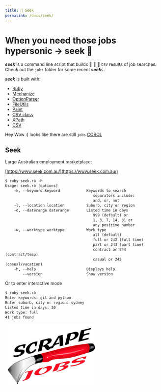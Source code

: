 ```yaml
---
title: 🚀 Seek
permalink: /docs/seek/
---
```


# When you need those jobs hypersonic -> seek 🚀

**_seek_** is a command line script that builds 🔧 🔩 🔨 `CSV` results of job
searches. Check out the `jobs` folder for some recent **_seek_**_s_.

**_seek_** is built with:

- [Ruby](https://www.ruby-lang.org)
- [Mechanize](https://github.com/sparklemotion/mechanize)
- [OptionParser](https://ruby-doc.org/stdlib-2.6.3/libdoc/optparse/rdoc/OptionParser.html)
- [FileUtils](https://apidock.com/ruby/v2_6_3/FileUtils)
- [Paint](https://github.com/janlelis/paint)
- [CSV class](https://ruby-doc.org/stdlib-2.5.0/libdoc/csv/rdoc/CSV.html)
- [XPath](https://en.wikipedia.org/wiki/XPath)
- [CSV](https://en.wikipedia.org/wiki/Comma-separated_values)

Hey Wow :) looks like there are still `jobs`
[COBOL](https://en.wikipedia.org/wiki/COBOL)

## Seek

Large Australian employment marketplace:

[https://www.seek.com.au/](https://www.seek.com.au/)

```
$ ruby seek.rb -h
Usage: seek.rb [options]
    -k, --keyword keyword            Keywords to search
                                        separators include:
                                        and, or, not
    -l, --location location          Suburb, city or region
    -d, --daterange daterange        Listed time in days
                                        999 (default) or
                                        1, 3, 7, 14, 31 or
                                        any positive number
    -w, --worktype worktype          Work type
                                        all (default)
                                        full or 242 (full time)
                                        part or 243 (part time)
                                        contract or 244 (contract/temp)
                                        casual or 245 (casual/vacation)
    -h, --help                       Displays help
        --version                    Show version
```

Or to enter interactive mode

```
$ ruby seek.rb
Enter keywords: git and python
Enter suburb, city or region: sydney
Listed time in days: 30
Work type: full
41 jobs found
```

![scrape](/assets/images/docs/scrape-jobs.png)
